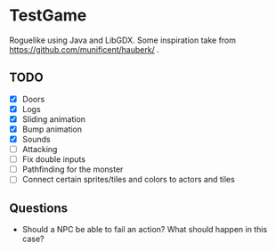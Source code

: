 # TestGame

Roguelike using Java and LibGDX.
Some inspiration take from https://github.com/munificent/hauberk/ .

## TODO
- [x] Doors
- [x] Logs
- [x] Sliding animation
- [x] Bump animation
- [x] Sounds
- [ ] Attacking
- [ ] Fix double inputs
- [ ] Pathfinding for the monster
- [ ] Connect certain sprites/tiles and colors to actors and tiles

## Questions
- Should a NPC be able to fail an action? What should happen in this case?
